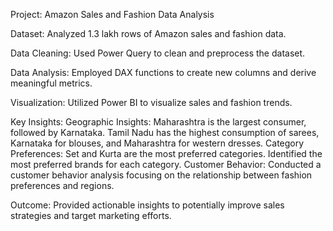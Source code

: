 Project: Amazon Sales and Fashion Data Analysis

Dataset: Analyzed 1.3 lakh rows of Amazon sales and fashion data.

Data Cleaning: Used Power Query to clean and preprocess the dataset.

Data Analysis: Employed DAX functions to create new columns and derive meaningful metrics.

Visualization: Utilized Power BI to visualize sales and fashion trends.

Key Insights:
Geographic Insights:
    Maharashtra is the largest consumer, followed by Karnataka.
    Tamil Nadu has the highest consumption of sarees, Karnataka for blouses, and Maharashtra for western dresses.
Category Preferences:
    Set and Kurta are the most preferred categories.
    Identified the most preferred brands for each category.
Customer Behavior: 
    Conducted a customer behavior analysis focusing on the relationship between fashion preferences and regions.

Outcome: Provided actionable insights to potentially improve sales strategies and target marketing efforts.
